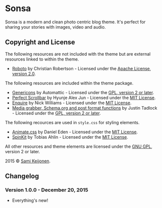 # Sonsa

Sonsa is a modern and clean photo centric blog theme. It's perfect for sharing your stories with images, video and audio.

## Copyright and License

The following resources are not included with the theme but are external resources linked to within the theme.

* [Roboto](https://www.google.com/fonts/specimen/Roboto/) by Christian Robertson - Licensed under the [Apache License, version 2.0](http://www.apache.org/licenses/LICENSE-2.0.html).

The following resources are included within the theme package.

* [Genericons](http://genericons.com/) by Automattic - Licensed under the [GPL, version 2 or later](http://www.gnu.org/licenses/old-licenses/gpl-2.0.html).
* [Perfect Scrollbar](https://github.com/noraesae/perfect-scrollbar) by Hyunje Alex Jun - Licensed under the [MIT License](http://opensource.org/licenses/MIT).
* [Enquire](http://wicky.nillia.ms/enquire.js) by Nick Williams - Licensed under the [MIT License](http://opensource.org/licenses/MIT).
* [Media grabber, Schema.org and post format functions](http://themehybrid.com/) by Justin Tadlock - Licensed under the [GPL, version 2 or later](http://www.gnu.org/licenses/old-licenses/gpl-2.0.html).

The following recources are used in `style.css` for styling elements.

* [Animate.css](http://daneden.me/animate) by Daniel Eden - Licensed under the [MIT License](http://opensource.org/licenses/MIT).
* [SpinKit](https://github.com/tobiasahlin/SpinKit) by Tobias Ahlin - Licensed under the [MIT License](http://opensource.org/licenses/MIT).

All other resources and theme elements are licensed under the [GNU GPL](http://www.gnu.org/licenses/old-licenses/gpl-2.0.html), version 2 or later.

2015 &copy; [Sami Keijonen](https://foxland.fi).

## Changelog

### Version 1.0.0 - December 20, 2015

* Everything's new!